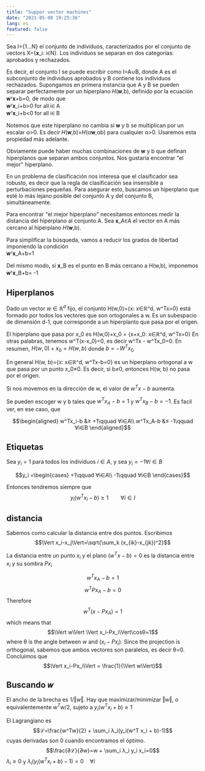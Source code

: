 ```yaml
---
title: "Suppor vector machines"
date: "2021-05-08 19:25:36"
lang: es
featured: false
---
```


Sea I={1…N} el conjunto de individuos, caracterizados por el conjunto de vectors X={𝐱_i: i∈N}. Los individuos se separan en dos categorías: aprobados y rechazados.

Es decir, el conjunto I se puede escribir como I=A∪B, donde A es el subconjunto de individuos aprobados y B contiene los individuos rechazados. Supongamos en primera instancia que A y B se pueden separar perfectamente por un hiperplano 𝐻(𝐰,b), definido por la ecuación 𝐰ᵀ𝐱+b=0, de modo que  
    𝐰ᵀ𝐱_i+b>0   for all i∈ A  
    𝐰ᵀ𝐱_i+b<0   for all i∈ B

Notemos que este hiperplano no cambia si 𝐰 y b se multiplican por un escalar α>0. Es decir 𝐻(𝐰,b)=𝐻(α𝐰,αb) para cualquier α>0. Usaremos esta propiedad más adelante.

Obviamente puede haber muchas combinaciones de 𝐰 y b que definan hiperplanos que separan ambos conjuntos. Nos gustaría encontrar "el mejor" hiperplano.

En un problema de clasificación nos interesa que el clasificador sea robusto, es decir que la regla de clasificación sea insensible a perturbaciones pequeñas. Para asegurar esto, buscamos un hiperplano que esté lo más lejano posible del conjunto A y del conjunto B, simultáneamente.

Para encontrar "el mejor hiperplano" necesitamos entonces medir la distancia del hiperplano al conjunto A. Sea 𝐱_A∈A el vector en A más cercano al hiperplano 𝐻(𝐰,b). 

<!-- hay que definir cómo se mide la distancia punto-hiperplano -->

Para simplificar la búsqueda, vamos a reducir los grados de libertad imponiendo la condición  
    𝐰ᵀ𝐱_A+b=1

Del mismo modo, si 𝐱_B es el punto en B más cercano a H(w,b), imponemos 𝐰ᵀ𝐱_B+b= -1


## Hiperplanos
Dado un vector $w∈ℝ^d$ fijo, el conjunto H(w,0)={x: x∈ℝ^d, w^Tx=0} está formado por todos los vectores que son ortogonales a w. Es un subespacio de dimensión d-1, que corresponde a un hiperplanto que pasa por el origen.

El hiperplano que pasa por x_0 es H(w,0)+x_0 = {x+x_0: x∈ℝ^d, w^Tx=0}
En otras palabras, tenemos w^T(x-x_0)=0, es decir w^Tx - w^Tx_0=0.
En resumen, $H(w,0)+x_0 = H(w,b)$ donde $b=-W^Tx_0$

En general H(w, b)={x: x∈ℝ^d, w^Tx-b=0} es un hiperplano ortogonal a w que pasa por un punto x_0≠0. Es decir, si b≠0, entonces H(w, b) no pasa por el origen.

Si nos movemos en la dirección de w, el valor de $w^Tx-b$ aumenta.

Se pueden escoger w y b tales que $w^Tx_A-b=1$ y $w^Tx_B-b=-1$. Es facil ver, en ese caso, que 

$$\begin{aligned}
w^Tx_i-b &≥ +1\qquad ∀i∈A\\
w^Tx_A-b &≤ -1\qquad ∀i∈B
\end{aligned}$$

## Etiquetas
Sea $y_i=1$ para todos los individuos $i∈A$, y sea $y_i=-1 ∀i∈B$
<!-- $$y_i=[i∈A]-[i∈B]$$ -->

$$y_i =\begin{cases}
 +1\qquad ∀i∈A\\
 -1\qquad ∀i∈B
\end{cases}$$

Entonces tendremos siempre que
$$y_i(w^Tx_i-b) ≥ 1 \qquad ∀i∈I$$

## distancia
Sabemos como calcular la distancia entre dos puntos. Escribimos
$$\Vert x_i-x_j\Vert=\sqrt{\sum_k (x_{ik}-x_{jk})^2}$$

La distancia entre un punto $x_i$ y el plano $(w^Tx-b)=0$ es la distancia entre $x_i$ y su sombra $Px_i$

$$w^Tx_A-b=1$$
$$w^T Px_A-b=0$$
Therefore
$$w^T(x - Px_A)=1$$
which means that
$$\Vert w\Vert \Vert x_i-Px_i\Vert\cosθ=1$$
where θ is the angle between $w$ and $(x_i-Px_i)$. Since the projection is orthogonal, 
sabemos que ambos vectores son paralelos, es decir θ=0. Concluimos que
$$\Vert x_i-Px_i\Vert = \frac{1}{\Vert w\Vert}$$

## Buscando 𝑤
El ancho de la brecha es $1/\Vert w\Vert$. Hay que maximizar/minimizar $\Vert w\Vert,$ o equivalentemente $w^Tw/2$, sujeto a $y_i(w^T x_i + b)≥1$

El Lagrangiano es
$$ℒ=\frac{w^Tw}{2} + \sum_i λ_i(y_i(w^T x_i + b)-1)$$
cuyas derivadas son 0 cuando encontramos el óptimo.
$$\frac{∂ℒ}{∂w}=w + \sum_i λ_i y_i x_i=0$$
$λ_i≥0$ y $λ_i(y_i(w^T x_i + b)-1)=0 \quad ∀i$